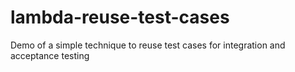 # lambda-reuse-test-cases

Demo of a simple technique to reuse test cases for integration and acceptance testing